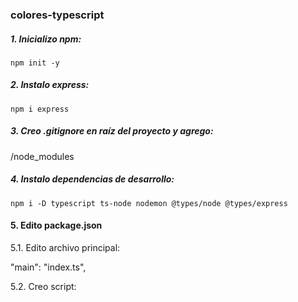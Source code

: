 ### colores-typescript

##### 1. Inicializo npm:

`npm init -y`

##### 2. Instalo express:

`npm i express`

##### 3. Creo .gitignore en raíz del proyecto y agrego:

/node_modules

##### 4. Instalo dependencias de desarrollo:

`npm i -D typescript ts-node nodemon @types/node @types/express`

#### 5. Edito package.json

5.1. Edito archivo principal:

"main": "index.ts",

5.2. Creo script:



